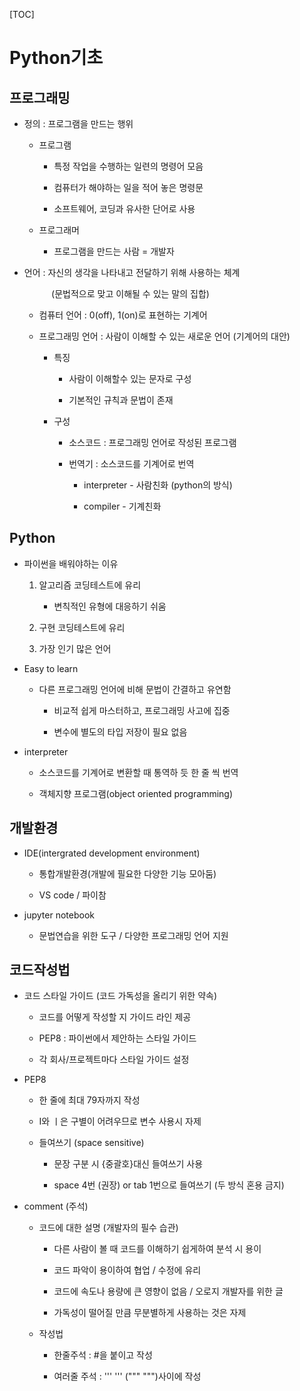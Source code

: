 [TOC]

# Python기초

## 프로그래밍

- 정의 : 프로그램을 만드는 행위 
  
  - 프로그램
    
    - 특정 작업을 수행하는 일련의 명령어 모음
    
    - 컴퓨터가 해야하는 일을 적어 놓은 명령문
    
    - 소프트웨어, 코딩과 유사한 단어로 사용
  
  - 프로그래머
    
    - 프로그램을 만드는 사람 = 개발자

- 언어 : 자신의 생각을 나타내고 전달하기 위해 사용하는 체계
  
             (문법적으로 맞고 이해될 수 있는 말의 집합)
  
  - 컴퓨터 언어 : 0(off), 1(on)로 표현하는 기계어
  
  - 프로그래밍 언어 : 사람이 이해할 수 있는 새로운 언어 (기계어의 대안)
    
    - 특징 
      
      - 사람이 이해할수 있는 문자로 구성
      
      - 기본적인 규칙과 문법이 존재
    
    - 구성
      
      - 소스코드 : 프로그래밍 언어로 작성된 프로그램
      
      - 번역기 : 소스코드를 기계어로 번역
        
        - interpreter - 사람친화 (python의 방식)
        
        - compiler - 기계친화

## Python

- 파이썬을 배워야하는 이유
  
  1. 알고리즘 코딩테스트에 유리
     
     - 변칙적인 유형에 대응하기 쉬움
  
  2. 구현 코딩테스트에 유리
  
  3. 가장 인기 많은 언어

- Easy to learn
  
  - 다른 프로그래밍 언어에 비해 문법이 간결하고 유연함
    
    - 비교적 쉽게 마스터하고, 프로그래밍 사고에 집중
    
    - 변수에 별도의 타입 저장이 필요 없음

- interpreter
  
  - 소스코드를 기계어로 변환할 때 통역하 듯 한 줄 씩 번역
  
  - 객체지향 프로그램(object oriented programming)

## 개발환경

- IDE(intergrated development environment)         
  
  - 통합개발환경(개발에 필요한 다양한 기능 모아둠)
  
  - VS code / 파이참

- jupyter notebook 
  
  - 문법연습을 위한 도구 / 다양한 프로그래밍 언어 지원

## 코드작성법

- 코드 스타일 가이드 (코드 가독성을 올리기 위한 약속)
  
  - 코드를 어떻게 작성할 지 가이드 라인 제공
  
  - PEP8 : 파이썬에서 제안하는 스타일 가이드
  
  - 각 회사/프로젝트마다 스타일 가이드 설정

- PEP8
  
  - 한 줄에 최대 79자까지 작성
  
  - I와 ㅣ은 구별이 어려우므로 변수 사용시 자제
  
  - 들여쓰기 (space sensitive)
    
    - 문장 구분 시 {중괄호}대신 들여쓰기 사용
    
    - space 4번 (권장) or tab 1번으로 들여쓰기 (두 방식 혼용 금지)

- comment (주석)
  
  - 코드에 대한 설명 (개발자의 필수 습관)
    
    - 다른 사람이 볼 때 코드를 이해하기 쉽게하여 분석 시 용이
    
    - 코드 파악이 용이하여 협업 / 수정에 유리
    
    - 코드에 속도나 용량에 큰 영향이 없음 / 오로지 개발자를 위한 글
    
    - 가독성이 떨어질 만큼 무분별하게 사용하는 것은 자제
  
  - 작성법
    
    - 한줄주석 \: #을 붙이고 작성
    
    - 여러줄 주석 : '''  ''' ("""  """)사이에 작성

# 
